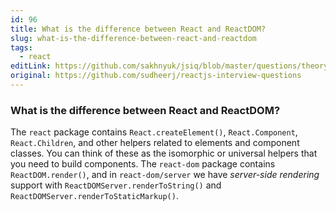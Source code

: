 ```yaml
---
id: 96
title: What is the difference between React and ReactDOM?
slug: what-is-the-difference-between-react-and-reactdom
tags:
  - react
editLink: https://github.com/sakhnyuk/jsiq/blob/master/questions/theory/react/96.md
original: https://github.com/sudheerj/reactjs-interview-questions
---
```


### What is the difference between React and ReactDOM?

The `react` package contains `React.createElement()`, `React.Component`, `React.Children`, and other helpers related to elements and component classes. You can think of these as the isomorphic or universal helpers that you need to build components. The `react-dom` package contains `ReactDOM.render()`, and in `react-dom/server` we have _server-side rendering_ support with `ReactDOMServer.renderToString()` and `ReactDOMServer.renderToStaticMarkup()`.